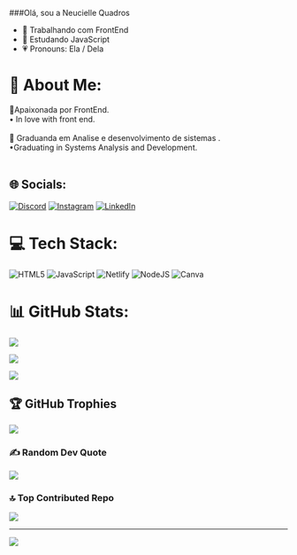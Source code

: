 ###Olá, sou a Neucielle Quadros 

- 🔭 Trabalhando com FrontEnd
- 📒 Estudando JavaScript 
- 💗 Pronouns: Ela / Dela


# 💫 About Me:

📍Apaixonada por FrontEnd. <br>• In love with front end.<br><br>📒 Graduanda em Analise e desenvolvimento de sistemas .<br>•Graduating in Systems Analysis and Development.<br><br>

## 🌐 Socials:

[![Discord](https://img.shields.io/badge/Discord-%237289DA.svg?logo=discord&logoColor=white)](https://discord.gg/Neucielle#4937) [![Instagram](https://img.shields.io/badge/Instagram-%23E4405F.svg?logo=Instagram&logoColor=white)](https://instagram.com/@neucielle_quadros) [![LinkedIn](https://img.shields.io/badge/LinkedIn-%230077B5.svg?logo=linkedin&logoColor=white)](https://linkedin.com/in/https://www.linkedin.com/in/neucielle-quadros-603ba9202) 

# 💻 Tech Stack:

![HTML5](https://img.shields.io/badge/html5-%23E34F26.svg?style=for-the-badge&logo=html5&logoColor=white) ![JavaScript](https://img.shields.io/badge/javascript-%23323330.svg?style=for-the-badge&logo=javascript&logoColor=%23F7DF1E) ![Netlify](https://img.shields.io/badge/netlify-%23000000.svg?style=for-the-badge&logo=netlify&logoColor=#00C7B7) ![NodeJS](https://img.shields.io/badge/node.js-6DA55F?style=for-the-badge&logo=node.js&logoColor=white) ![Canva](https://img.shields.io/badge/Canva-%2300C4CC.svg?style=for-the-badge&logo=Canva&logoColor=white)

# 📊 GitHub Stats:

![](https://github-readme-stats.vercel.app/api?username=Neucielle&theme=radical&hide_border=false&include_all_commits=true&count_private=true)<br/>

![](https://github-readme-streak-stats.herokuapp.com/?user=Neucielle&theme=radical&hide_border=false)<br/>

![](https://github-readme-stats.vercel.app/api/top-langs/?username=Neucielle&theme=radical&hide_border=false&include_all_commits=true&count_private=true&layout=compact)

## 🏆 GitHub Trophies

![](https://github-profile-trophy.vercel.app/?username=Neucielle&theme=dracula&no-frame=false&no-bg=false&margin-w=4)

### ✍️ Random Dev Quote

![](https://quotes-github-readme.vercel.app/api?type=horizontal&theme=tokyonight)

### 🔝 Top Contributed Repo

![](https://github-contributor-stats.vercel.app/api?username=Neucielle&limit=5&theme=dracula&combine_all_yearly_contributions=true)

---

[![](https://visitcount.itsvg.in/api?id=Neucielle&icon=0&color=5)](https://visitcount.itsvg.in)

<!-- Proudly created with GPRM ( https://gprm.itsvg.in ) -->
